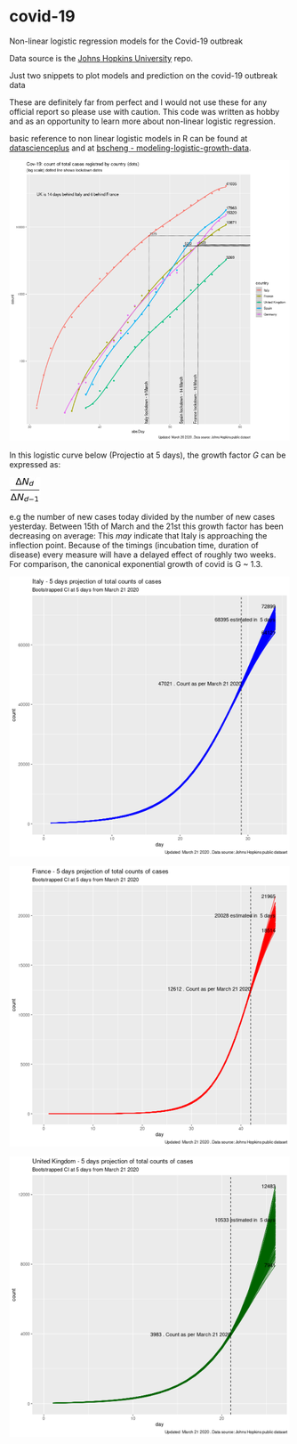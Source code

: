 # covid-19
Non-linear logistic regression models for the Covid-19 outbreak

Data source is the [Johns Hopkins University](https://github.com/CSSEGISandData/COVID-19) repo.

Just two snippets to plot models and prediction on the covid-19 outbreak data

These are definitely far from perfect and I would not use these for any official report so please use with caution. This code was written as hobby and as an opportunity to learn more about non-linear logistic regression.

basic reference to non linear logistic models in R can be found at [datascienceplus](https://datascienceplus.com/first-steps-with-non-linear-regression-in-r/) and at [bscheng - modeling-logistic-growth-data](https://bscheng.com/2014/05/07/modeling-logistic-growth-data-in-r/).

![alt text](https://github.com/artoo-git/covid-19/blob/master/images/Rplot06.png)

In this logistic curve below (Projectio at 5 days), the growth factor *G* can be expressed as: 

![alt text](https://github.com/artoo-git/covid-19/blob/master/images/render.png)

e.g the number of new cases today divided by the number of new cases yesterday. Between 15th of March and the 21st this growth factor has been decreasing on average: This *may* indicate that Italy is approaching the inflection point. Because of the timings (incubation time, duration of disease) every measure will have a delayed effect of roughly two weeks. For comparison, the canonical exponential growth of covid is G ~ 1.3.

![alt text](https://github.com/artoo-git/covid-19/blob/master/images/ITmodel.png)

![alt text](https://github.com/artoo-git/covid-19/blob/master/images/FRmodel.png)

![alt text](https://github.com/artoo-git/covid-19/blob/master/images/UKmodel.png)


